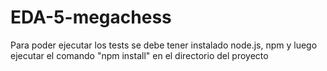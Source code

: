 # EDA-5-megachess
Para poder ejecutar los tests se debe tener instalado node.js, npm y luego ejecutar el comando "npm install" en el directorio del proyecto
